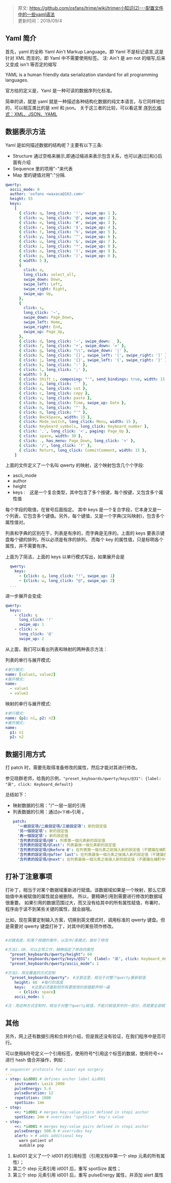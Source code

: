 > 原文: <https://github.com/osfans/trime/wiki/trimer小知识(2)---配置文件中的一些yaml语法>  
> 更新时间：2018/09/4

## Yaml 简介

首先，yaml 的全称 Yaml Ain't Markup Language。即 Yaml 不是标记语言,这是针对 XML 而言的，即 Yaml 中不需要使用标签。
注: Ain't 是 am not 的缩写,后来又变成 isn't 等否定的缩写

YAML is a human friendly data serialization standard for all programming languages.

官方给的定义是，Yaml 是一种可读的数据序列化标准。

简单的讲，就是 yaml 就是一种描述各种结构化数据的纯文本语言。与它同样地位的，可以相互类比的是 xml 和 json。
关于这三者的比较，可以看这里
[序列化格式：XML、JSON、YAML](http://www.cnblogs.com/RicCC/archive/2010/03/01/serialization-data-format.html)

## 数据表示方法

Yaml 是如何描述数据的结构呢？主要有以下三条:

- Structure 通过空格来展示,即通过缩进来表示包含关系，也可以通过[]和{}后面有介绍
- Sequence 里的项用"-"来代表
- Map 里的键值对用":"分隔.

```yaml
qwerty:
  ascii_mode: 0
  author: 'osfans <waxaca@163.com>'
  height: 55
  keys:
    [
      { click: q, long_click: '!', swipe_up: 1 },
      { click: w, long_click: '@', swipe_up: 2 },
      { click: e, long_click: '#', swipe_up: 3 },
      { click: r, long_click: '$', swipe_up: 4 },
      { click: t, long_click: '%', swipe_up: 5 },
      { click: y, long_click: '^', swipe_up: 6 },
      { click: u, long_click: '&', swipe_up: 7 },
      { click: i, long_click: '*', swipe_up: 8 },
      { click: o, long_click: '(', swipe_up: 9 },
      { click: p, long_click: ')', swipe_up: 0 },
      { width: 5 },
      {
        click: a,
        long_click: select_all,
        swipe_down: Down,
        swipe_left: Left,
        swipe_right: Right,
        swipe_up: Up,
      },
      {
        click: s,
        long_click: '~',
        swipe_down: Page_Down,
        swipe_left: Home,
        swipe_right: End,
        swipe_up: Page_Up,
      },
      { click: d, long_click: '-', swipe_down: _ },
      { click: f, long_click: '+', swipe_down: '=' },
      { click: g, long_click: "\\", swipe_down: '|' },
      { click: h, long_click: '[]', swipe_left: '[', swipe_right: ']' },
      { click: j, long_click: '{}', swipe_left: '{', swipe_right: '}' },
      { click: k, long_click: ':' },
      { click: l, long_click: ';' },
      { width: 5 },
      { click: Shift_L, composing: "'", send_bindings: true, width: 15 },
      { click: z, long_click: '`' },
      { click: x, long_click: cut },
      { click: c, long_click: copy },
      { click: v, long_click: paste },
      { click: b, long_click: Time, swipe_up: Date },
      { click: n, long_click: '"' },
      { click: m, long_click: "'" },
      { click: BackSpace, width: 15 },
      { click: Mode_switch, long_click: Menu, width: 15 },
      { click: Keyboard_symbols, long_click: Keyboard_number },
      { click: ',', long_click: '<', paging: Page_Up },
      { click: space, width: 30 },
      { click: ., has_menu: Page_Down, long_click: '>' },
      { click: '/', long_click: '?' },
      { click: Return, long_click: CommitComment, width: 15 },
    ]
```

上面的文件定义了一个名叫 qwerty 的映射，这个映射包含几个个字段:

- ascii_mode
- author
- height
- keys :　这是一个复合类型，其中包含了多个按键，每个按键，又包含多个属性值

每个字段的取值，在冒号后面指定。
其中 keys 是一个复合字段，它本身又是一个列表，它包含多个键值。另外，每个键值，又是一个字典(又叫映射)，包含多个属性值对。

列表和字典的区别在于，列表是有序的，而字典是无序的。上面的 keys 要表示键盘每个键的排列，所以必须是有序的排列。
而每个 key 的属性值，只是标明各个属性，并不需要有序。

上面为了简洁，上面的 keys 以单行模式写出，如果展开会是

```yaml
  qwerty:
    keys:
      - {click: q, long_click: "!", swipe_up: 1}
      - {click: w, long_click: "@", swipe_up: 2}
  ...
```

进一步展开会变成:

```yaml
qwerty:
  keys:
    - click: q
      long_click: '!'
      swipe_up: 1
    - click: w
      long_click: '@'
      swipe_up: 2
```

从上面，我们可以看出列表和映射的两种表示方法：

列表的单行与展开模式:

```yaml
#单行模式:
name: [value1, value2]
#展开模式:
name:
  - value1
  - value2
```

映射的单行与展开模式:

```yaml
#单行模式:
name: {p1: n1, p2: n2}
#展开模式:
name:
  p1: n1
  p2: n2
```

## 数据引用方式

打 patch 时，需要先取得准备修改的属性，然后才能对其进行修改。

参见晓群老师，给我的示例，`"preset_keyboards/qwerty/keys/@31": {label: "英", click: Keyboard_default}`

总结如下：

- 映射数据的引用："/"一层一层的引用
- 列表数据的引用：通过`@<下標>`引用 。
  ```yaml
  patch:
    '一級設定項/二級設定項/三級設定項': 新的設定值
    '另一個設定項': 新的設定值
    '再一個設定項': 新的設定值
    '含列表的設定項/@0': 列表第一個元素新的設定值
    '含列表的設定項/@last': 列表最後一個元素新的設定值
    '含列表的設定項/@before 0': 在列表第一個元素之前插入新的設定值（不建議在補靪中使用）
    '含列表的設定項/@after last': 在列表最後一個元素之後插入新的設定值（不建議在補靪中使用）
    '含列表的設定項/@next': 在列表最後一個元素之後插入新的設定值（不建議在補靪中使用）
  ```

## 打补丁注意事项

打补丁，相当于对某个数据域重新进行赋值。该数据域如果是一个映射，那么它原始值中未被赋值的属性就会被删除。
所以，要精确引用到需要进行修改的数据域很重要。
如果引用的数据范围过大，而又没有给其中的所有属性赋值，布署时，程序由于读不到某些关键的属性，就会崩哦。

比如，现在需要定制输入方案，切换到英文模式时，调用标准的 qwerty 键盘。但是需要对 qwerty 键盘打补丁，对其中的某些项作修改。

```yaml

#对键高度，和某个按键的事件，以及中/英模式，做补丁修改

#方法1，OK，可以正常工作，精确指定了修改的属性
  "preset_keyboards/qwerty/height": 60
  "preset_keyboards/qwerty/keys/@31":  {label: "英", click: Keyboard_default}
  "preset_keyboards/qwerty/ascii_mode": 1

#方法2，用全覆盖的方式定制
  "preset_keyboards/qwerty":　#注意这里，相当于对整个qwerty重新赋值
    height: 60  #每行的高度
    keys: 　#这里必须重新把所有要使用的按键都声明一遍
      - {click: space}
    ascii_mode: 1

#注：用这种方式定制时，相当于对整个qwerty赋值，不能只赋值其中的一部分，而是要全部赋值。否则，未出现的属性值，会被删除
```

## 其他

另外，网上还有数据引用和合并的介绍，但是我还没有验证，在我们程序中是否可行。

可以使用&符号定义一个引用标签，使用符号\*引用这个标签的数据，使用符号<<进行 hash 值合并操作，例如：

```yaml
# sequencer protocols for Laser eye surgery
---
- step: &id001 # defines anchor label &id001
    instrument: Lasik 2000
    pulseEnergy: 5.4
    pulseDuration: 12
    repetition: 1000
    spotSize: 1mm
- step:
    <<: *id001 # merges key:value pairs defined in step1 anchor
    spotSize: 2mm # overrides "spotSize" key's value
- step:
    <<: *id001 # merges key:value pairs defined in step1 anchor
    pulseEnergy: 500.0 # overrides key
    alert: > # adds additional key
      warn patient of
      audible pop
```

1.  &id001 定义了一个 id001 的引用标签（引用文档中第一个 step 元素的所有属性）；
2.  第二个 step 元素引用 id001 后，重写 spotSize 属性；
3.  第三个 step 元素引用 id001 后，重写 pulseEnergy 属性，并添加 alert 属性
